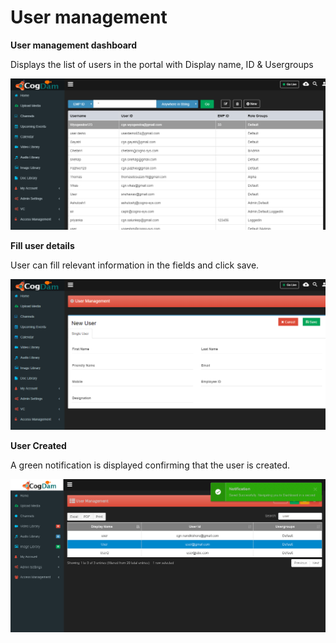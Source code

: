 # User management

**User management dashboard**

Displays the list of users in the portal with Display name, ID & Usergroups

![](../../.gitbook/assets/image%20%2851%29.png)

**Fill user details**

User can fill relevant information in the fields and click save.

![](../../.gitbook/assets/image%20%2811%29.png)

**User Created**

A green notification is displayed confirming that the user is created.

![](../../.gitbook/assets/image%20%2850%29.png)

